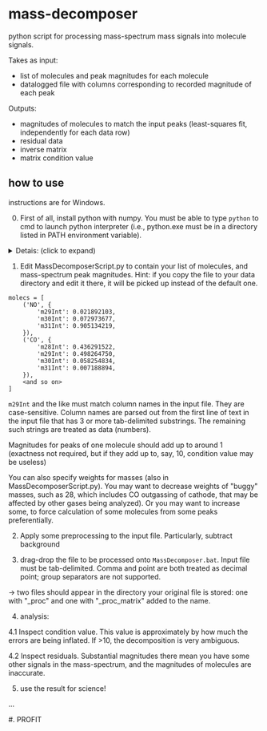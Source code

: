 # mass-decomposer
python script for processing mass-spectrum mass signals into molecule signals.

Takes as input:
* list of molecules and peak magnitudes for each molecule
* datalogged file with columns corresponding to recorded magnitude of each peak

Outputs:
* magnitudes of molecules to match the input peaks (least-squares fit, independently for each data row)
* residual data
* inverse matrix
* matrix condition value

## how to use
instructions are for Windows.

0. First of all, install python with numpy. You must be able to type `python` to cmd to launch python interpreter (i.e., python.exe must be in a directory listed in PATH environment variable).

<details><summary>Detais: (click to expand)</summary>
<p>

a. download python here: https://www.python.org/downloads/ <br>
Install it. Tick "add python to Path" when installing.

b. open command prompt. Type:
```
python -m pip install --user numpy
```
</p>
</details>

1. Edit MassDecomposerScript.py to contain your list of molecules, and mass-spectrum peak magnitudes. Hint: if you copy the file to your data directory and edit it there, it will be picked up instead of the default one.

```
molecs = [
    ('NO', {
        'm29Int': 0.021892103,
        'm30Int': 0.072973677,
        'm31Int': 0.905134219,
    }),
    ('CO', {
        'm28Int': 0.436291522,
        'm29Int': 0.498264750,
        'm30Int': 0.058254834,
        'm31Int': 0.007188894,
    }),
    <and so on>
]
```
`m29Int` and the like must match column names in the input file. They are case-sensitive. 
Column names are parsed out from the first line of text in the input file that has 3 or more tab-delimited substrings. The remaining such strings are treated as data (numbers).

Magnitudes for peaks of one molecule should add up to around 1 (exactness not required, but if they add up to, say, 10, condition value may be useless) 

You can also specify weights for masses (also in MassDecomposerScript.py). You may want to decrease weights of "buggy" masses, such as 28, which includes CO outgassing of cathode, that may be affected by other gases being analyzed). Or you may want to increase some, to force calculation of some molecules from some peaks preferentially.

2. Apply some preprocessing to the input file. Particularly, subtract background

3. drag-drop the file to be processed onto `MassDecomposer.bat`.
Input file must be tab-delimited. Comma and point are both treated as decimal point; group separators are not supported.

-> two files should appear in the directory your original file is stored: one with "_proc" and one with "_proc_matrix" added to the name.

4. analysis:

  4.1 Inspect condition value. This value is approximately by how much the errors are being inflated. If >10, the decomposition is very ambiguous.

  4.2 Inspect residuals. Substantial magnitudes there mean you have some other signals in the mass-spectrum, and the magnitudes of molecules are inaccurate.

5. use the result for science!

...

#. PROFIT
